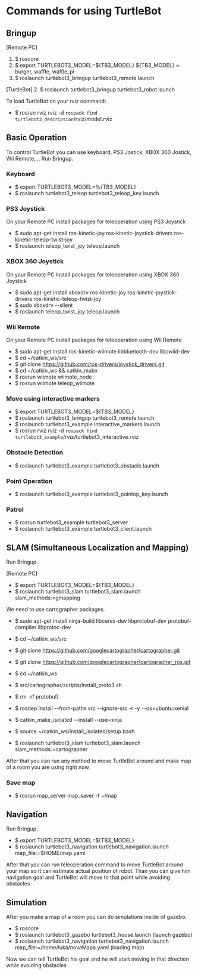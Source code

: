 # Commands for using TurtleBot

## Bringup

[Remote PC]
1. $ roscore
3. $ export TURTLEBOT3_MODEL=${TB3_MODEL}		${TB3_MODEL} = burger, waffle, waffle_pi
4. $ roslaunch turtlebot3_bringup turtlebot3_remote.launch

[TurtleBot]
2. $ roslaunch turtlebot3_bringup turtlebot3_robot.launch

To load TurtleBot on your rviz command:
- $ rosrun rviz rviz -d `rospack find turtlebot3_description`/rviz/model.rviz

## Basic Operation

To control TurtleBot you can use keyboard, PS3 Jostick, XBOX 360 Jostick, Wii Remote,...
Run Bringup.

### Keyboard

- $ export TURTLEBOT3_MODEL=%{TB3_MODEL}
- $ roslaunch turtlebot3_teleop turtlebot3_teleop_key.launch

### PS3 Joystick

On your Remote PC install packages for teleoperation using PS3 Joystick
- $ sudo apt-get install ros-kinetic-joy ros-kinetic-joystick-drivers ros-kinetic-teleop-twist-joy
- $ roslaunch teleop_twist_joy teleop.launch

### XBOX 360 Joystick

On your Remote PC install packages for teleoperation using XBOX 360 Joystick
- $ sudo apt-get install xboxdrv ros-kinetic-joy ros-kinetic-joystick-drivers ros-kinetic-teleop-twist-joy
- $ sudo xboxdrv --silent
- $ roslaunch teleop_twist_joy teleop.launch

### Wii Remote

On your Remote PC install packages for teleoperation using Wii Remote
- $ sudo apt-get install ros-kinetic-wiimote libbluetooth-dev libcwiid-dev
- $ cd ~/catkin_ws/src
- $ git clone https://github.com/ros-drivers/joystick_drivers.git  
- $ cd ~/catkin_ws && catkin_make
- $ rosrun wiimote wiimote_node
- $ rosrun wiimote teleop_wiimote


### Move using interactive markers

- $ export TURTLEBOT3_MODEL=${TB3_MODEL}
- $ roslaunch turtlebot3_bringup turtlebot3_remote.launch
- $ roslaunch turtlebot3_example interactive_markers.launch
- $ rosrun rviz rviz -d `rospack find turtlebot3_example`/rviz/turtlebot3_interactive.rviz

### Obstacle Detection

- $ roslaunch turtlebot3_example turtlebot3_obstacle.launch

### Point Operation

- $ roslaunch turtlebot3_example turtlebot3_pointop_key.launch

### Patrol

- $ rosrun turtlebot3_example turtlebot3_server
- $ roslaunch turtlebot3_example turtlebot3_client.launch

## SLAM (Simultaneous Localization and Mapping)

Run Bringup.

[Remote PC]
- $ export TURTLEBOT3_MODEL=${TB3_MODEL}
- $ roslaunch turtlebot3_slam turtlebot3_slam.launch slam_methods:=gmapping

We need to use cartographer packages.

- $ sudo apt-get install ninja-build libceres-dev libprotobuf-dev protobuf-compiler libprotoc-dev
- $ cd ~/catkin_ws/src
- $ git clone https://github.com/googlecartographer/cartographer.git
- $ git clone https://github.com/googlecartographer/cartographer_ros.git
- $ cd ~/catkin_ws
- $ src/cartographer/scripts/install_proto3.sh
- $ rm -rf protobuf/
- $ rosdep install --from-paths src --ignore-src -r -y --os=ubuntu:xenial
- $ catkin_make_isolated --install --use-ninja
- $ source ~/catkin_ws/install_isolated/setup.bash

- $ roslaunch turtlebot3_slam turtlebot3_slam.launch slam_methods:=cartographer

After that you can run any method to move TurtleBot around and make map of a room you are using right now.

### Save map
- $ rosrun map_server map_saver -f ~/map

## Navigation

Run Bringup.

- $ export TURTLEBOT3_MODEL=${TB3_MODEL}
- $ roslaunch turtlebot3_navigation turtlebot3_navigation.launch map_file:=$HOME/map.yaml

After that you can run teleoperation command to move TurtleBot around your map so it can estimate actual position of robot.
Than you can give him navigation goal and TurtleBot will move to that point while avoiding obstacles

## Simulation
After you make a map of a room you can do simulations inside of gazebo.

- $ roscore
- $ roslaunch turtlebot3_gazebo turtlebot3_house.launch	(launch gazebo)
- $ roslaunch turtlebot3_navigation turtlebot3_navigation.launch map_file:=/home/luka/novaMapa.yaml (loading map)

Now we can tell TurtleBot his goal and he will start moving in that direction while avoiding obstacles





